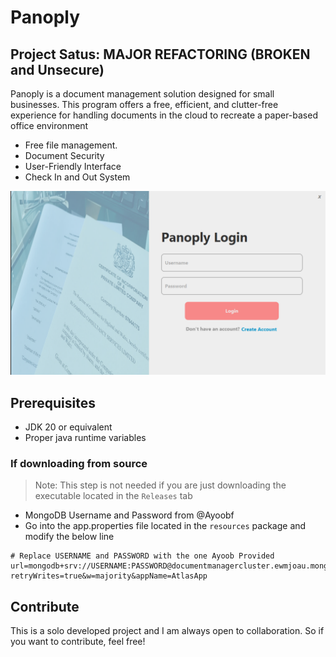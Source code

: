 # Panoply

## Project Satus:  MAJOR REFACTORING (BROKEN and Unsecure)

Panoply is a document management solution designed for small businesses. This program offers a free, efficient, and clutter-free experience for handling documents in the cloud to recreate a paper-based office environment

- Free file management.
- Document Security
- User-Friendly Interface
- Check In and Out System

![Image of login screen](image.png)

## Prerequisites

- JDK 20 or equivalent
- Proper java runtime variables

### If downloading from source

> Note: This step is not needed if you are just downloading the executable located in the `Releases` tab

- MongoDB Username and Password from @Ayoobf
- Go into the app.properties file located in the `resources` package and modify the below line

``` properties
# Replace USERNAME and PASSWORD with the one Ayoob Provided
url=mongodb+srv://USERNAME:PASSWORD@documentmanagercluster.ewmjoau.mongodb.net/?retryWrites=true&w=majority&appName=AtlasApp
```

## Contribute

This is a solo developed project and I am always open to collaboration. So if you want to contribute, feel free!
